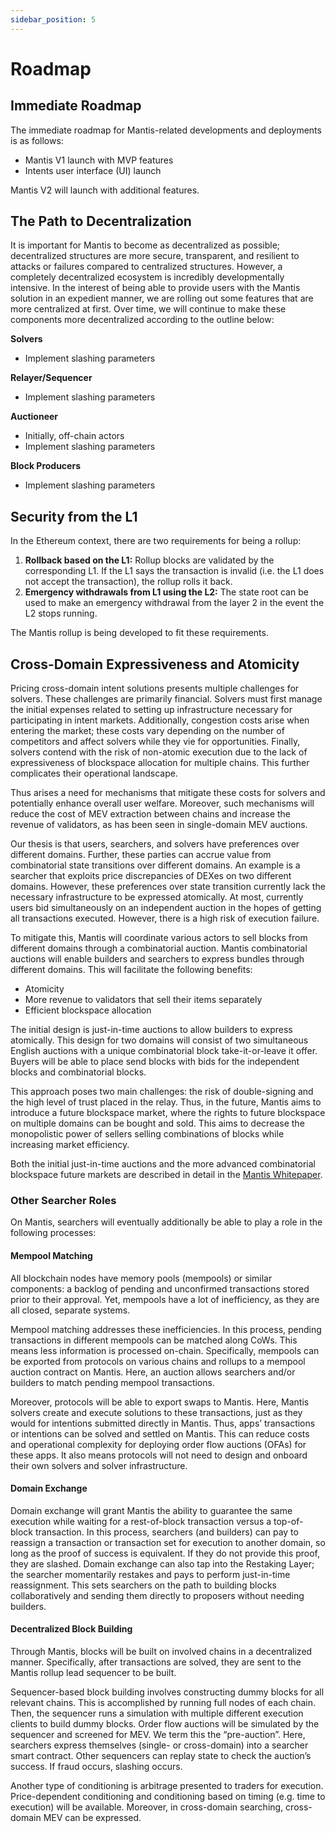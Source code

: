 ```yaml
---
sidebar_position: 5
---
```

# Roadmap

## Immediate Roadmap

The immediate roadmap for Mantis-related developments and deployments is as follows:

- Mantis V1 launch with MVP features
- Intents user interface (UI) launch

Mantis V2 will launch with additional features.

## The Path to Decentralization

It is important for Mantis to become as decentralized as possible; decentralized structures are more secure, transparent, and resilient to attacks or failures compared to centralized structures. However, a completely decentralized ecosystem is incredibly developmentally intensive. In the interest of being able to provide users with the Mantis solution in an expedient manner, we are rolling out some features that are more centralized at first. Over time, we will continue to make these components more decentralized according to the outline below:

**Solvers**

- Implement slashing parameters

**Relayer/Sequencer**

- Implement slashing parameters

**Auctioneer**

- Initially, off-chain actors
- Implement slashing parameters

**Block Producers**

- Implement slashing parameters

## Security from the L1

In the Ethereum context, there are two requirements for being a rollup:

1. **Rollback based on the L1:** Rollup blocks are validated by the corresponding L1. If the L1 says the transaction is invalid (i.e. the L1 does not accept the transaction), the rollup rolls it back.
2. **Emergency withdrawals from L1 using the L2:** The state root can be used to make an emergency withdrawal from the layer 2 in the event the L2 stops running.

The Mantis rollup is being developed to fit these requirements.

## Cross-Domain Expressiveness and Atomicity

Pricing cross-domain intent solutions presents multiple challenges for solvers. These challenges are primarily financial. Solvers must first manage the initial expenses related to setting up infrastructure necessary for participating in intent markets. Additionally, congestion costs arise when entering the market; these costs vary depending on the number of competitors and affect solvers while they vie for opportunities. Finally, solvers contend with the risk of non-atomic execution due to the lack of expressiveness of blockspace allocation for multiple chains. This further complicates their operational landscape.

Thus arises a need for mechanisms that mitigate these costs for solvers and potentially enhance overall user welfare. Moreover, such mechanisms will reduce the cost of MEV extraction between chains and increase the revenue of validators, as has been seen in single-domain MEV auctions.

Our thesis is that users, searchers, and solvers have preferences over different domains. Further, these parties can accrue value from combinatorial state transitions over different domains. An example is a searcher that exploits price discrepancies of DEXes on two different domains. However, these preferences over state transition currently lack the necessary infrastructure to be expressed atomically. At most, currently users bid simultaneously on an independent auction in the hopes of getting all transactions executed. However, there is a high risk of execution failure.

To mitigate this, Mantis will coordinate various actors to sell blocks from different domains through a combinatorial auction. Mantis combinatorial auctions will enable builders and searchers to express bundles through different domains. This will facilitate the following benefits:

- Atomicity
- More revenue to validators that sell their items separately
- Efficient blockspace allocation

The initial design is just-in-time auctions to allow builders to express atomically. This design for two domains will consist of two simultaneous English auctions with a unique combinatorial block take-it-or-leave it offer. Buyers will be able to place send blocks with bids for the independent blocks and combinatorial blocks.

This approach poses two main challenges: the risk of double-signing and the high level of trust placed in the relay. Thus, in the future, Mantis aims to introduce a future blockspace market, where the rights to future blockspace on multiple domains can be bought and sold. This aims to decrease the monopolistic power of sellers selling combinations of blocks while increasing market efficiency.

Both the initial just-in-time auctions and the more advanced combinatorial blockspace future markets are described in detail in the [Mantis Whitepaper](https://assets.website-files.com/65b28e756a8eda2e91e76ca4/6656289f21123d6215091555_MANTIS%20Whitepaper.pdf).

### Other Searcher Roles

On Mantis, searchers will eventually additionally be able to play a role in the following processes:

#### Mempool Matching

All blockchain nodes have memory pools (mempools) or similar components: a backlog of pending and unconfirmed transactions stored prior to their approval. Yet, mempools have a lot of inefficiency, as they are all closed, separate systems.

Mempool matching addresses these inefficiencies. In this process, pending transactions in different mempools can be matched along CoWs. This means less information is processed on-chain. Specifically, mempools can be exported from protocols on various chains and rollups to a mempool auction contract on Mantis. Here, an auction allows searchers and/or builders to match pending mempool transactions.

Moreover, protocols will be able to export swaps to Mantis. Here, Mantis solvers create and execute solutions to these transactions, just as they would for intentions submitted directly in Mantis. Thus, apps’ transactions or intentions can be solved and settled on Mantis. This can reduce costs and operational complexity for deploying order flow auctions (OFAs) for these apps. It also means protocols will not need to design and onboard their own solvers and solver infrastructure.

#### Domain Exchange

Domain exchange will grant Mantis the ability to guarantee the same execution while waiting for a rest-of-block transaction versus a top-of-block transaction. In this process, searchers (and builders) can pay to reassign a transaction or transaction set for execution to another domain, so long as the proof of success is equivalent. If they do not provide this proof, they are slashed. Domain exchange can also tap into the Restaking Layer; the searcher momentarily restakes and pays to perform just-in-time reassignment. This sets searchers on the path to building blocks collaboratively and sending them directly to proposers without needing builders.

#### Decentralized Block Building

Through Mantis, blocks will be built on involved chains in a decentralized manner. Specifically, after transactions are solved, they are sent to the Mantis rollup lead sequencer to be built.

Sequencer-based block building involves constructing dummy blocks for all relevant chains. This is accomplished by running full nodes of each chain. Then, the sequencer runs a simulation with multiple different execution clients to build dummy blocks. Order flow auctions will be simulated by the sequencer and screened for MEV. We term this the “pre-auction”. Here, searchers express themselves (single- or cross-domain) into a searcher smart contract. Other sequencers can replay state to check the auction’s success. If fraud occurs, slashing occurs.

Another type of conditioning is arbitrage presented to traders for execution. Price-dependent conditioning and conditioning based on timing (e.g. time to execution) will be available. Moreover, in cross-domain searching, cross-domain MEV can be expressed.
